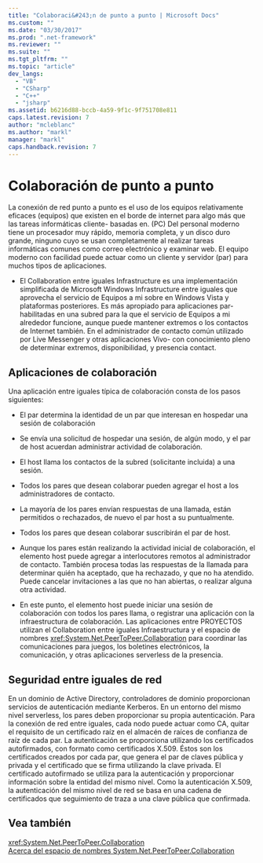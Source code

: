 ```yaml
---
title: "Colaboraci&#243;n de punto a punto | Microsoft Docs"
ms.custom: ""
ms.date: "03/30/2017"
ms.prod: ".net-framework"
ms.reviewer: ""
ms.suite: ""
ms.tgt_pltfrm: ""
ms.topic: "article"
dev_langs: 
  - "VB"
  - "CSharp"
  - "C++"
  - "jsharp"
ms.assetid: b6216d88-bccb-4a59-9f1c-9f751708e811
caps.latest.revision: 7
author: "mcleblanc"
ms.author: "markl"
manager: "markl"
caps.handback.revision: 7
---
```

# Colaboraci&#243;n de punto a punto
La conexión de red punto a punto es el uso de los equipos relativamente eficaces \(equipos\) que existen en el borde de internet para algo más que las tareas informáticas cliente\- basadas en.  \(PC\) Del personal moderno tiene un procesador muy rápido, memoria completa, y un disco duro grande, ninguno cuyo se usan completamente al realizar tareas informáticas comunes como correo electrónico y examinar web.  El equipo moderno con facilidad puede actuar como un cliente y servidor \(par\) para muchos tipos de aplicaciones.  
  
-   El Collaboration entre iguales Infrastructure es una implementación simplificada de Microsoft Windows Infrastructure entre iguales que aprovecha el servicio de Equipos a mi sobre en Windows Vista y plataformas posteriores.  Es más apropiado para aplicaciones par\- habilitadas en una subred para la que el servicio de Equipos a mi alrededor funcione, aunque puede mantener extremos o los contactos de Internet también.  En el administrador de contacto común utilizado por Live Messenger y otras aplicaciones Vivo\- con conocimiento pleno de determinar extremos, disponibilidad, y presencia contact.  
  
## Aplicaciones de colaboración  
 Una aplicación entre iguales típica de colaboración consta de los pasos siguientes:  
  
-   El par determina la identidad de un par que interesan en hospedar una sesión de colaboración  
  
-   Se envía una solicitud de hospedar una sesión, de algún modo, y el par de host acuerdan administrar actividad de colaboración.  
  
-   El host llama los contactos de la subred \(solicitante incluida\) a una sesión.  
  
-   Todos los pares que desean colaborar pueden agregar el host a los administradores de contacto.  
  
-   La mayoría de los pares envían respuestas de una llamada, están permitidos o rechazados, de nuevo el par host a su puntualmente.  
  
-   Todos los pares que desean colaborar suscribirán el par de host.  
  
-   Aunque los pares están realizando la actividad inicial de colaboración, el elemento host puede agregar a interlocutores remotos al administrador de contacto.  También procesa todas las respuestas de la llamada para determinar quién ha aceptado, que ha rechazado, y que no ha atendido.  Puede cancelar invitaciones a las que no han abiertas, o realizar alguna otra actividad.  
  
-   En este punto, el elemento host puede iniciar una sesión de colaboración con todos los pares llama, o registrar una aplicación con la infraestructura de colaboración.  Las aplicaciones entre PROYECTOS utilizan el Collaboration entre iguales Infraestructura y el espacio de nombres <xref:System.Net.PeerToPeer.Collaboration> para coordinar las comunicaciones para juegos, los boletines electrónicos, la comunicación, y otras aplicaciones serverless de la presencia.  
  
## Seguridad entre iguales de red  
 En un dominio de Active Directory, controladores de dominio proporcionan servicios de autenticación mediante Kerberos.  En un entorno del mismo nivel serverless, los pares deben proporcionar su propia autenticación.  Para la conexión de red entre iguales, cada nodo puede actuar como CA, quitar el requisito de un certificado raíz en el almacén de raíces de confianza de raíz de cada par.  La autenticación se proporciona utilizando los certificados autofirmados, con formato como certificados X.509.  Éstos son los certificados creados por cada par, que genera el par de claves pública y privada y el certificado que se firma utilizando la clave privada.  El certificado autofirmado se utiliza para la autenticación y proporcionar información sobre la entidad del mismo nivel.  Como la autenticación X.509, la autenticación del mismo nivel de red se basa en una cadena de certificados que seguimiento de traza a una clave pública que confirmada.  
  
## Vea también  
 <xref:System.Net.PeerToPeer.Collaboration>   
 [Acerca del espacio de nombres System.Net.PeerToPeer.Collaboration](../../../docs/framework/network-programming/about-the-system-net-peertopeer-collaboration-namespace.md)